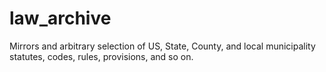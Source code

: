 # law_archive
Mirrors and arbitrary selection of US, State, County, and local municipality statutes, codes, rules, provisions, and so on.
